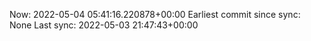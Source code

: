 Now: 2022-05-04 05:41:16.220878+00:00 Earliest commit since sync: None Last sync: 2022-05-03 21:47:43+00:00
